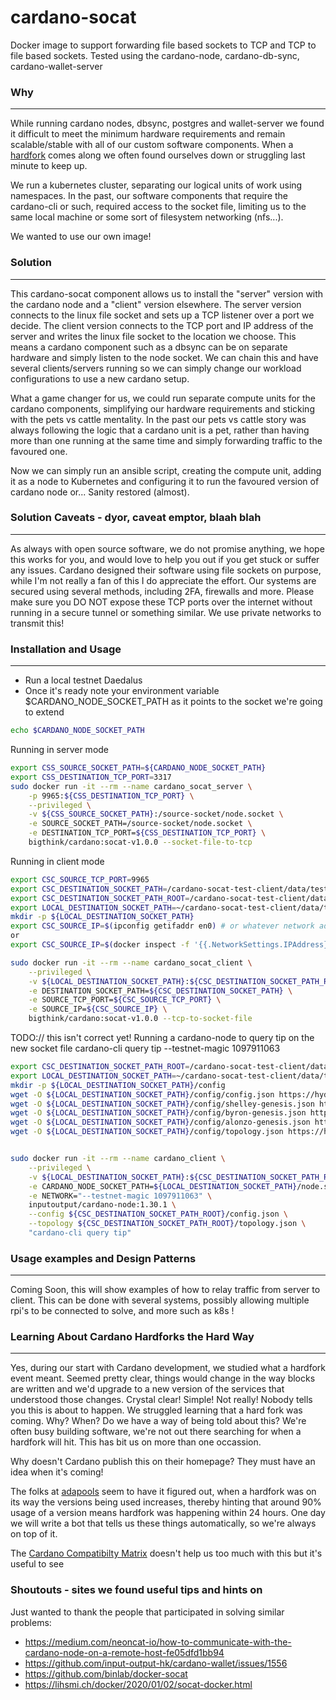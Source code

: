 cardano-socat
=============================

Docker image to support forwarding file based sockets to TCP and TCP to file based sockets. Tested using the cardano-node, cardano-db-sync, cardano-wallet-server

### Why
------------
While running cardano nodes, dbsync, postgres and wallet-server we found it difficult to meet the minimum hardware requirements and remain scalable/stable with all of our custom software components. 
When a [hardfork](#Learning-About-Cardano-Hardforks-the-Hard-Way) comes along we often found ourselves down or struggling last minute to keep up.

We run a kubernetes cluster, separating our logical units of work using namespaces.
In the past, our software components that require the cardano-cli or such, required access to the socket file, limiting us to the same local machine or some sort of filesystem networking (nfs...).

We wanted to use our own image!

### Solution
------------
This cardano-socat component allows us to install the "server" version with the cardano node and a "client" version elsewhere. The server version connects to the linux file socket and sets up a TCP listener over a port we decide. The client version connects to the TCP port and IP address of the server and writes the linux file socket to the location we choose. This means a cardano component such as a dbsync can be on separate hardware and simply listen to the node socket. We can chain this and have several clients/servers running so we can simply change our workload configurations to use a new cardano setup.

What a game changer for us, we could run separate compute units for the cardano components, simplifying our hardware requirements and sticking with the pets vs cattle mentality. In the past our pets vs cattle story was always following the logic that a cardano unit is a pet, rather than having more than one running at the same time and simply forwarding traffic to the favoured one.

Now we can simply run an ansible script, creating the compute unit, adding it as a node to Kubernetes and configuring it to run the favoured version of cardano node or... Sanity restored (almost).

### Solution Caveats - dyor, caveat emptor, blaah blah
-----
As always with open source software, we do not promise anything, we hope this works for you, and would love to help you out if you get stuck or suffer any issues.
Cardano designed their software using file sockets on purpose, while I'm not really a fan of this I do appreciate the effort. Our systems are secured using several methods, including 2FA, firewalls and more. 
Please make sure you DO NOT expose these TCP ports over the internet without running in a secure tunnel or something similar. We use private networks to transmit this!


### Installation and Usage
------------
- Run a local testnet Daedalus
- Once it's ready note your environment variable $CARDANO_NODE_SOCKET_PATH as it points to the socket we're going to extend
```bash 
echo $CARDANO_NODE_SOCKET_PATH
```


Running in server mode
```bash
export CSS_SOURCE_SOCKET_PATH=${CARDANO_NODE_SOCKET_PATH}
export CSS_DESTINATION_TCP_PORT=3317
sudo docker run -it --rm --name cardano_socat_server \
	-p 9965:${CSS_DESTINATION_TCP_PORT} \
	--privileged \
	-v ${CSS_SOURCE_SOCKET_PATH}:/source-socket/node.socket \
	-e SOURCE_SOCKET_PATH=/source-socket/node.socket \
	-e DESTINATION_TCP_PORT=${CSS_DESTINATION_TCP_PORT} \
	bigthink/cardano:socat-v1.0.0 --socket-file-to-tcp
```

Running in client mode
```bash
export CSC_SOURCE_TCP_PORT=9965
export CSC_DESTINATION_SOCKET_PATH=/cardano-socat-test-client/data/test/cardano-node/data/node.socket
export CSC_DESTINATION_SOCKET_PATH_ROOT=/cardano-socat-test-client/data/test/cardano-node/data
export LOCAL_DESTINATION_SOCKET_PATH=~/cardano-socat-test-client/data/test/cardano-node/data
mkdir -p ${LOCAL_DESTINATION_SOCKET_PATH}
export CSC_SOURCE_IP=$(ipconfig getifaddr en0) # or whatever network adaptor you use
or
export CSC_SOURCE_IP=$(docker inspect -f '{{.NetworkSettings.IPAddress}}' cardano_socat_server)

sudo docker run -it --rm --name cardano_socat_client \
	--privileged \
	-v ${LOCAL_DESTINATION_SOCKET_PATH}:${CSC_DESTINATION_SOCKET_PATH_ROOT} \
	-e DESTINATION_SOCKET_PATH=${CSC_DESTINATION_SOCKET_PATH} \
	-e SOURCE_TCP_PORT=${CSC_SOURCE_TCP_PORT} \
	-e SOURCE_IP=${CSC_SOURCE_IP} \
	bigthink/cardano:socat-v1.0.0 --tcp-to-socket-file
```

TODO:// this isn't correct yet!
Running a cardano-node to query tip on the new socket file
cardano-cli query tip --testnet-magic 1097911063

```bash
export CSC_DESTINATION_SOCKET_PATH_ROOT=/cardano-socat-test-client/data/test/cardano-node/data
export LOCAL_DESTINATION_SOCKET_PATH=~/cardano-socat-test-client/data/test/cardano-node/data
mkdir -p ${LOCAL_DESTINATION_SOCKET_PATH}/config
wget -O ${LOCAL_DESTINATION_SOCKET_PATH}/config/config.json https://hydra.iohk.io/build/7654130/download/1/testnet-config.json
wget -O ${LOCAL_DESTINATION_SOCKET_PATH}/config/shelley-genesis.json https://hydra.iohk.io/build/7654130/download/1/testnet-shelley-genesis.json
wget -O ${LOCAL_DESTINATION_SOCKET_PATH}/config/byron-genesis.json https://hydra.iohk.io/build/7654130/download/1/testnet-byron-genesis.json
wget -O ${LOCAL_DESTINATION_SOCKET_PATH}/config/alonzo-genesis.json https://hydra.iohk.io/build/7654130/download/1/testnet-alonzo-genesis.json
wget -O ${LOCAL_DESTINATION_SOCKET_PATH}/config/topology.json https://hydra.iohk.io/build/7654130/download/1/testnet-topology.json


sudo docker run -it --rm --name cardano_client \
	--privileged \
	-v ${LOCAL_DESTINATION_SOCKET_PATH}:${CSC_DESTINATION_SOCKET_PATH_ROOT} \
	-e CARDANO_NODE_SOCKET_PATH=${LOCAL_DESTINATION_SOCKET_PATH}/node.socket \
	-e NETWORK="--testnet-magic 1097911063" \
	inputoutput/cardano-node:1.30.1 \
	--config ${CSC_DESTINATION_SOCKET_PATH_ROOT}/config.json \
    --topology ${CSC_DESTINATION_SOCKET_PATH_ROOT}/topology.json \
	"cardano-cli query tip"
```

### Usage examples and Design Patterns
------------
Coming Soon, this will show examples of how to relay traffic from server to client. This can be done with several systems, possibly allowing multiple rpi's to be connected to solve, and more such as k8s !

### Learning About Cardano Hardforks the Hard Way
-----
Yes, during our start with Cardano development, we studied what a hardfork event meant. Seemed pretty clear, things would change in the way blocks are written and we'd upgrade to a new version of the services that understood those changes. Crystal clear! Simple! Not really! Nobody tells you this is about to happen.
We struggled learning that a hard fork was coming. Why? When? Do we have a way of being told about this?
We're often busy building software, we're not out there searching for when a hardfork will hit. This has bit us on more than one occassion.

Why doesn't Cardano publish this on their homepage? They must have an idea when it's coming!

The folks at [adapools](https://adapools.org/latest) seem to have it figured out, when a hardfork was on its way the versions being used increases, thereby hinting that around 90% usage of a version means hardfork was happening within 24 hours. One day we will write a bot that tells us these things automatically, so we're always on top of it.

The [Cardano Compatibilty Matrix](https://docs.cardano.org/tools/comp-matrix) doesn't help us too much with this but it's useful to see

### Shoutouts - sites we found useful tips and hints on
Just wanted to thank the people that participated in solving similar problems:
- https://medium.com/neoncat-io/how-to-communicate-with-the-cardano-node-on-a-remote-host-fe05dfd1bb94
- https://github.com/input-output-hk/cardano-wallet/issues/1556
- https://github.com/binlab/docker-socat
- https://lihsmi.ch/docker/2020/01/02/socat-docker.html

